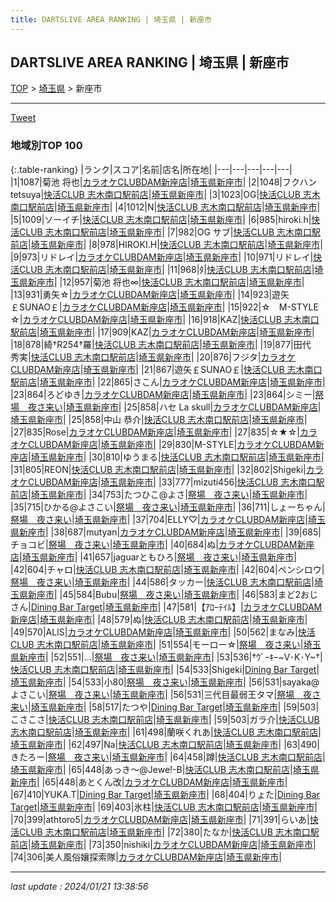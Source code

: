 ```yaml
---
title: DARTSLIVE AREA RANKING | 埼玉県 | 新座市
---
```

## DARTSLIVE AREA RANKING | 埼玉県 | 新座市

[TOP](/darts/rank/) > [埼玉県](/darts/rank/埼玉県/) > 新座市

___

<a href="https://twitter.com/share?ref_src=twsrc%5Etfw" data-text="DARTSLIVE AREA RANKING | 埼玉県新座市" class="twitter-share-button" data-via="DARTSLIVE" data-hashtags="DARTSLIVE" data-related="DARTSLIVE" data-show-count="false">Tweet</a>

### 地域別TOP 100

{:.table-ranking}
|ランク|スコア|名前|店名|所在地|
|---|---|---|---|---|
|1|1087|菊池 将也|<a href="https://search.dartslive.com/jp/shop/78c7f164c81c66290d9b047a20a7ba1e">カラオケCLUBDAM新座店</a>|<a href="/darts/rank/埼玉県/新座市">埼玉県新座市</a>|
|2|1048|フクハン tetsuya|<a href="https://search.dartslive.com/jp/shop/8b44b5bb09ce9005790ab824ce8730e5">快活CLUB 志木南口駅前店</a>|<a href="/darts/rank/埼玉県/新座市">埼玉県新座市</a>|
|3|1023|OG|<a href="https://search.dartslive.com/jp/shop/8b44b5bb09ce9005790ab824ce8730e5">快活CLUB 志木南口駅前店</a>|<a href="/darts/rank/埼玉県/新座市">埼玉県新座市</a>|
|4|1012|N|<a href="https://search.dartslive.com/jp/shop/8b44b5bb09ce9005790ab824ce8730e5">快活CLUB 志木南口駅前店</a>|<a href="/darts/rank/埼玉県/新座市">埼玉県新座市</a>|
|5|1009|ソーイチ|<a href="https://search.dartslive.com/jp/shop/8b44b5bb09ce9005790ab824ce8730e5">快活CLUB 志木南口駅前店</a>|<a href="/darts/rank/埼玉県/新座市">埼玉県新座市</a>|
|6|985|hiroki.h|<a href="https://search.dartslive.com/jp/shop/8b44b5bb09ce9005790ab824ce8730e5">快活CLUB 志木南口駅前店</a>|<a href="/darts/rank/埼玉県/新座市">埼玉県新座市</a>|
|7|982|OG サブ|<a href="https://search.dartslive.com/jp/shop/8b44b5bb09ce9005790ab824ce8730e5">快活CLUB 志木南口駅前店</a>|<a href="/darts/rank/埼玉県/新座市">埼玉県新座市</a>|
|8|978|HIROKI.H|<a href="https://search.dartslive.com/jp/shop/8b44b5bb09ce9005790ab824ce8730e5">快活CLUB 志木南口駅前店</a>|<a href="/darts/rank/埼玉県/新座市">埼玉県新座市</a>|
|9|973|リドレイ|<a href="https://search.dartslive.com/jp/shop/78c7f164c81c66290d9b047a20a7ba1e">カラオケCLUBDAM新座店</a>|<a href="/darts/rank/埼玉県/新座市">埼玉県新座市</a>|
|10|971|リドレイ|<a href="https://search.dartslive.com/jp/shop/8b44b5bb09ce9005790ab824ce8730e5">快活CLUB 志木南口駅前店</a>|<a href="/darts/rank/埼玉県/新座市">埼玉県新座市</a>|
|11|968|ﾀ|<a href="https://search.dartslive.com/jp/shop/8b44b5bb09ce9005790ab824ce8730e5">快活CLUB 志木南口駅前店</a>|<a href="/darts/rank/埼玉県/新座市">埼玉県新座市</a>|
|12|957|菊池 将也∞|<a href="https://search.dartslive.com/jp/shop/8b44b5bb09ce9005790ab824ce8730e5">快活CLUB 志木南口駅前店</a>|<a href="/darts/rank/埼玉県/新座市">埼玉県新座市</a>|
|13|931|勇矢☆|<a href="https://search.dartslive.com/jp/shop/78c7f164c81c66290d9b047a20a7ba1e">カラオケCLUBDAM新座店</a>|<a href="/darts/rank/埼玉県/新座市">埼玉県新座市</a>|
|14|923|遊矢￡SUNAO￡|<a href="https://search.dartslive.com/jp/shop/78c7f164c81c66290d9b047a20a7ba1e">カラオケCLUBDAM新座店</a>|<a href="/darts/rank/埼玉県/新座市">埼玉県新座市</a>|
|15|922|☆　M-STYLE　☆|<a href="https://search.dartslive.com/jp/shop/78c7f164c81c66290d9b047a20a7ba1e">カラオケCLUBDAM新座店</a>|<a href="/darts/rank/埼玉県/新座市">埼玉県新座市</a>|
|16|918|KAZ|<a href="https://search.dartslive.com/jp/shop/8b44b5bb09ce9005790ab824ce8730e5">快活CLUB 志木南口駅前店</a>|<a href="/darts/rank/埼玉県/新座市">埼玉県新座市</a>|
|17|909|KAZ|<a href="https://search.dartslive.com/jp/shop/78c7f164c81c66290d9b047a20a7ba1e">カラオケCLUBDAM新座店</a>|<a href="/darts/rank/埼玉県/新座市">埼玉県新座市</a>|
|18|878|綺†R254†羅|<a href="https://search.dartslive.com/jp/shop/8b44b5bb09ce9005790ab824ce8730e5">快活CLUB 志木南口駅前店</a>|<a href="/darts/rank/埼玉県/新座市">埼玉県新座市</a>|
|19|877|田代　秀実|<a href="https://search.dartslive.com/jp/shop/8b44b5bb09ce9005790ab824ce8730e5">快活CLUB 志木南口駅前店</a>|<a href="/darts/rank/埼玉県/新座市">埼玉県新座市</a>|
|20|876|フジタ|<a href="https://search.dartslive.com/jp/shop/78c7f164c81c66290d9b047a20a7ba1e">カラオケCLUBDAM新座店</a>|<a href="/darts/rank/埼玉県/新座市">埼玉県新座市</a>|
|21|867|遊矢￡SUNAO￡|<a href="https://search.dartslive.com/jp/shop/8b44b5bb09ce9005790ab824ce8730e5">快活CLUB 志木南口駅前店</a>|<a href="/darts/rank/埼玉県/新座市">埼玉県新座市</a>|
|22|865|さこん|<a href="https://search.dartslive.com/jp/shop/78c7f164c81c66290d9b047a20a7ba1e">カラオケCLUBDAM新座店</a>|<a href="/darts/rank/埼玉県/新座市">埼玉県新座市</a>|
|23|864|ろどゆき|<a href="https://search.dartslive.com/jp/shop/78c7f164c81c66290d9b047a20a7ba1e">カラオケCLUBDAM新座店</a>|<a href="/darts/rank/埼玉県/新座市">埼玉県新座市</a>|
|23|864|シミー|<a href="https://search.dartslive.com/jp/shop/c3e0ce309f156ff30d9b047a20a7ba1e">祭場　夜さ来い</a>|<a href="/darts/rank/埼玉県/新座市">埼玉県新座市</a>|
|25|858|ハセ La skull|<a href="https://search.dartslive.com/jp/shop/78c7f164c81c66290d9b047a20a7ba1e">カラオケCLUBDAM新座店</a>|<a href="/darts/rank/埼玉県/新座市">埼玉県新座市</a>|
|25|858|中山 恭介|<a href="https://search.dartslive.com/jp/shop/8b44b5bb09ce9005790ab824ce8730e5">快活CLUB 志木南口駅前店</a>|<a href="/darts/rank/埼玉県/新座市">埼玉県新座市</a>|
|27|835|Rose|<a href="https://search.dartslive.com/jp/shop/78c7f164c81c66290d9b047a20a7ba1e">カラオケCLUBDAM新座店</a>|<a href="/darts/rank/埼玉県/新座市">埼玉県新座市</a>|
|27|835|☆★☆|<a href="https://search.dartslive.com/jp/shop/78c7f164c81c66290d9b047a20a7ba1e">カラオケCLUBDAM新座店</a>|<a href="/darts/rank/埼玉県/新座市">埼玉県新座市</a>|
|29|830|M-STYLE|<a href="https://search.dartslive.com/jp/shop/78c7f164c81c66290d9b047a20a7ba1e">カラオケCLUBDAM新座店</a>|<a href="/darts/rank/埼玉県/新座市">埼玉県新座市</a>|
|30|810|ゆうまる|<a href="https://search.dartslive.com/jp/shop/8b44b5bb09ce9005790ab824ce8730e5">快活CLUB 志木南口駅前店</a>|<a href="/darts/rank/埼玉県/新座市">埼玉県新座市</a>|
|31|805|REON|<a href="https://search.dartslive.com/jp/shop/8b44b5bb09ce9005790ab824ce8730e5">快活CLUB 志木南口駅前店</a>|<a href="/darts/rank/埼玉県/新座市">埼玉県新座市</a>|
|32|802|Shigeki|<a href="https://search.dartslive.com/jp/shop/78c7f164c81c66290d9b047a20a7ba1e">カラオケCLUBDAM新座店</a>|<a href="/darts/rank/埼玉県/新座市">埼玉県新座市</a>|
|33|777|mizuti456|<a href="https://search.dartslive.com/jp/shop/8b44b5bb09ce9005790ab824ce8730e5">快活CLUB 志木南口駅前店</a>|<a href="/darts/rank/埼玉県/新座市">埼玉県新座市</a>|
|34|753|たつひこ@よさ|<a href="https://search.dartslive.com/jp/shop/c3e0ce309f156ff30d9b047a20a7ba1e">祭場　夜さ来い</a>|<a href="/darts/rank/埼玉県/新座市">埼玉県新座市</a>|
|35|715|ひかる@よさこい|<a href="https://search.dartslive.com/jp/shop/c3e0ce309f156ff30d9b047a20a7ba1e">祭場　夜さ来い</a>|<a href="/darts/rank/埼玉県/新座市">埼玉県新座市</a>|
|36|711|しょーちゃん|<a href="https://search.dartslive.com/jp/shop/c3e0ce309f156ff30d9b047a20a7ba1e">祭場　夜さ来い</a>|<a href="/darts/rank/埼玉県/新座市">埼玉県新座市</a>|
|37|704|ELLY♡|<a href="https://search.dartslive.com/jp/shop/78c7f164c81c66290d9b047a20a7ba1e">カラオケCLUBDAM新座店</a>|<a href="/darts/rank/埼玉県/新座市">埼玉県新座市</a>|
|38|687|mutyan|<a href="https://search.dartslive.com/jp/shop/78c7f164c81c66290d9b047a20a7ba1e">カラオケCLUBDAM新座店</a>|<a href="/darts/rank/埼玉県/新座市">埼玉県新座市</a>|
|39|685|チョコビ|<a href="https://search.dartslive.com/jp/shop/c3e0ce309f156ff30d9b047a20a7ba1e">祭場　夜さ来い</a>|<a href="/darts/rank/埼玉県/新座市">埼玉県新座市</a>|
|40|684|ぬ|<a href="https://search.dartslive.com/jp/shop/78c7f164c81c66290d9b047a20a7ba1e">カラオケCLUBDAM新座店</a>|<a href="/darts/rank/埼玉県/新座市">埼玉県新座市</a>|
|41|657|jaguarともひろ|<a href="https://search.dartslive.com/jp/shop/c3e0ce309f156ff30d9b047a20a7ba1e">祭場　夜さ来い</a>|<a href="/darts/rank/埼玉県/新座市">埼玉県新座市</a>|
|42|604|チャロ|<a href="https://search.dartslive.com/jp/shop/8b44b5bb09ce9005790ab824ce8730e5">快活CLUB 志木南口駅前店</a>|<a href="/darts/rank/埼玉県/新座市">埼玉県新座市</a>|
|42|604|ペンシロウ|<a href="https://search.dartslive.com/jp/shop/c3e0ce309f156ff30d9b047a20a7ba1e">祭場　夜さ来い</a>|<a href="/darts/rank/埼玉県/新座市">埼玉県新座市</a>|
|44|586|タッカー|<a href="https://search.dartslive.com/jp/shop/8b44b5bb09ce9005790ab824ce8730e5">快活CLUB 志木南口駅前店</a>|<a href="/darts/rank/埼玉県/新座市">埼玉県新座市</a>|
|45|584|Bubu|<a href="https://search.dartslive.com/jp/shop/c3e0ce309f156ff30d9b047a20a7ba1e">祭場　夜さ来い</a>|<a href="/darts/rank/埼玉県/新座市">埼玉県新座市</a>|
|46|583|まど2おじさん|<a href="https://search.dartslive.com/jp/shop/ae95b84197575b3c0d9b047a20a7ba1e">Dining Bar Target</a>|<a href="/darts/rank/埼玉県/新座市">埼玉県新座市</a>|
|47|581|【ｱﾛｰﾃｲﾙ】|<a href="https://search.dartslive.com/jp/shop/78c7f164c81c66290d9b047a20a7ba1e">カラオケCLUBDAM新座店</a>|<a href="/darts/rank/埼玉県/新座市">埼玉県新座市</a>|
|48|579|ぬ|<a href="https://search.dartslive.com/jp/shop/8b44b5bb09ce9005790ab824ce8730e5">快活CLUB 志木南口駅前店</a>|<a href="/darts/rank/埼玉県/新座市">埼玉県新座市</a>|
|49|570|ALIS|<a href="https://search.dartslive.com/jp/shop/78c7f164c81c66290d9b047a20a7ba1e">カラオケCLUBDAM新座店</a>|<a href="/darts/rank/埼玉県/新座市">埼玉県新座市</a>|
|50|562|まなみ|<a href="https://search.dartslive.com/jp/shop/8b44b5bb09ce9005790ab824ce8730e5">快活CLUB 志木南口駅前店</a>|<a href="/darts/rank/埼玉県/新座市">埼玉県新座市</a>|
|51|554|モーロー☆|<a href="https://search.dartslive.com/jp/shop/c3e0ce309f156ff30d9b047a20a7ba1e">祭場　夜さ来い</a>|<a href="/darts/rank/埼玉県/新座市">埼玉県新座市</a>|
|52|551|…|<a href="https://search.dartslive.com/jp/shop/c3e0ce309f156ff30d9b047a20a7ba1e">祭場　夜さ来い</a>|<a href="/darts/rank/埼玉県/新座市">埼玉県新座市</a>|
|53|536|†ｳﾞｰｷｰ~V･K･Y~†|<a href="https://search.dartslive.com/jp/shop/8b44b5bb09ce9005790ab824ce8730e5">快活CLUB 志木南口駅前店</a>|<a href="/darts/rank/埼玉県/新座市">埼玉県新座市</a>|
|54|533|Shigeki|<a href="https://search.dartslive.com/jp/shop/ae95b84197575b3c0d9b047a20a7ba1e">Dining Bar Target</a>|<a href="/darts/rank/埼玉県/新座市">埼玉県新座市</a>|
|54|533|小80|<a href="https://search.dartslive.com/jp/shop/c3e0ce309f156ff30d9b047a20a7ba1e">祭場　夜さ来い</a>|<a href="/darts/rank/埼玉県/新座市">埼玉県新座市</a>|
|56|531|sayaka@よさこい|<a href="https://search.dartslive.com/jp/shop/c3e0ce309f156ff30d9b047a20a7ba1e">祭場　夜さ来い</a>|<a href="/darts/rank/埼玉県/新座市">埼玉県新座市</a>|
|56|531|三代目最弱王タマ|<a href="https://search.dartslive.com/jp/shop/c3e0ce309f156ff30d9b047a20a7ba1e">祭場　夜さ来い</a>|<a href="/darts/rank/埼玉県/新座市">埼玉県新座市</a>|
|58|517|たつや|<a href="https://search.dartslive.com/jp/shop/ae95b84197575b3c0d9b047a20a7ba1e">Dining Bar Target</a>|<a href="/darts/rank/埼玉県/新座市">埼玉県新座市</a>|
|59|503|こさこさ|<a href="https://search.dartslive.com/jp/shop/8b44b5bb09ce9005790ab824ce8730e5">快活CLUB 志木南口駅前店</a>|<a href="/darts/rank/埼玉県/新座市">埼玉県新座市</a>|
|59|503|ガラ介|<a href="https://search.dartslive.com/jp/shop/8b44b5bb09ce9005790ab824ce8730e5">快活CLUB 志木南口駅前店</a>|<a href="/darts/rank/埼玉県/新座市">埼玉県新座市</a>|
|61|498|蘭咲くれあ|<a href="https://search.dartslive.com/jp/shop/8b44b5bb09ce9005790ab824ce8730e5">快活CLUB 志木南口駅前店</a>|<a href="/darts/rank/埼玉県/新座市">埼玉県新座市</a>|
|62|497|Na|<a href="https://search.dartslive.com/jp/shop/8b44b5bb09ce9005790ab824ce8730e5">快活CLUB 志木南口駅前店</a>|<a href="/darts/rank/埼玉県/新座市">埼玉県新座市</a>|
|63|490|きたろー|<a href="https://search.dartslive.com/jp/shop/c3e0ce309f156ff30d9b047a20a7ba1e">祭場　夜さ来い</a>|<a href="/darts/rank/埼玉県/新座市">埼玉県新座市</a>|
|64|458|蹲|<a href="https://search.dartslive.com/jp/shop/8b44b5bb09ce9005790ab824ce8730e5">快活CLUB 志木南口駅前店</a>|<a href="/darts/rank/埼玉県/新座市">埼玉県新座市</a>|
|65|448|あっき～@Jewe!-B|<a href="https://search.dartslive.com/jp/shop/8b44b5bb09ce9005790ab824ce8730e5">快活CLUB 志木南口駅前店</a>|<a href="/darts/rank/埼玉県/新座市">埼玉県新座市</a>|
|65|448|あとくん改|<a href="https://search.dartslive.com/jp/shop/78c7f164c81c66290d9b047a20a7ba1e">カラオケCLUBDAM新座店</a>|<a href="/darts/rank/埼玉県/新座市">埼玉県新座市</a>|
|67|410|YUKA.T|<a href="https://search.dartslive.com/jp/shop/ae95b84197575b3c0d9b047a20a7ba1e">Dining Bar Target</a>|<a href="/darts/rank/埼玉県/新座市">埼玉県新座市</a>|
|68|404|りょた|<a href="https://search.dartslive.com/jp/shop/ae95b84197575b3c0d9b047a20a7ba1e">Dining Bar Target</a>|<a href="/darts/rank/埼玉県/新座市">埼玉県新座市</a>|
|69|403|氷柱|<a href="https://search.dartslive.com/jp/shop/8b44b5bb09ce9005790ab824ce8730e5">快活CLUB 志木南口駅前店</a>|<a href="/darts/rank/埼玉県/新座市">埼玉県新座市</a>|
|70|399|athtoro5|<a href="https://search.dartslive.com/jp/shop/78c7f164c81c66290d9b047a20a7ba1e">カラオケCLUBDAM新座店</a>|<a href="/darts/rank/埼玉県/新座市">埼玉県新座市</a>|
|71|391|らいあ|<a href="https://search.dartslive.com/jp/shop/8b44b5bb09ce9005790ab824ce8730e5">快活CLUB 志木南口駅前店</a>|<a href="/darts/rank/埼玉県/新座市">埼玉県新座市</a>|
|72|380|たなか|<a href="https://search.dartslive.com/jp/shop/8b44b5bb09ce9005790ab824ce8730e5">快活CLUB 志木南口駅前店</a>|<a href="/darts/rank/埼玉県/新座市">埼玉県新座市</a>|
|73|350|nishiki|<a href="https://search.dartslive.com/jp/shop/78c7f164c81c66290d9b047a20a7ba1e">カラオケCLUBDAM新座店</a>|<a href="/darts/rank/埼玉県/新座市">埼玉県新座市</a>|
|74|306|美人風俗孃探索隊|<a href="https://search.dartslive.com/jp/shop/78c7f164c81c66290d9b047a20a7ba1e">カラオケCLUBDAM新座店</a>|<a href="/darts/rank/埼玉県/新座市">埼玉県新座市</a>|



___

_last update : 2024/01/21 13:38:56_


<script src="https://cdnjs.cloudflare.com/ajax/libs/jquery/3.6.1/jquery.min.js" integrity="sha512-aVKKRRi/Q/YV+4mjoKBsE4x3H+BkegoM/em46NNlCqNTmUYADjBbeNefNxYV7giUp0VxICtqdrbqU7iVaeZNXA==" crossorigin="anonymous" referrerpolicy="no-referrer"></script>
<script src="https://cdnjs.cloudflare.com/ajax/libs/jquery.tablesorter/2.31.3/js/jquery.tablesorter.min.js" integrity="sha512-qzgd5cYSZcosqpzpn7zF2ZId8f/8CHmFKZ8j7mU4OUXTNRd5g+ZHBPsgKEwoqxCtdQvExE5LprwwPAgoicguNg==" crossorigin="anonymous" referrerpolicy="no-referrer"></script>
<link rel="stylesheet" href="https://cdnjs.cloudflare.com/ajax/libs/jquery.tablesorter/2.31.3/css/theme.default.min.css" integrity="sha512-wghhOJkjQX0Lh3NSWvNKeZ0ZpNn+SPVXX1Qyc9OCaogADktxrBiBdKGDoqVUOyhStvMBmJQ8ZdMHiR3wuEq8+w==" crossorigin="anonymous" referrerpolicy="no-referrer" />
<script>
$(function() {
    $(".table-ranking").tablesorter({sortList:[[0, 0]]});
});
</script>

<script async src="https://platform.twitter.com/widgets.js" charset="utf-8"></script>
